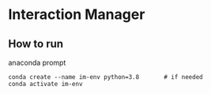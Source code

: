 # Interaction Manager

## How to run
anaconda prompt
```
conda create --name im-env python=3.8		# if needed
conda activate im-env
```

